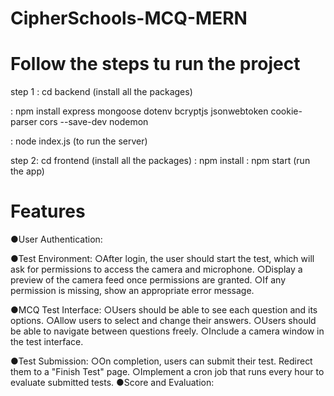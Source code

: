 ﻿# CipherSchools-MCQ-MERN

# Follow the steps tu run the project


step 1 : cd backend (install all the packages)

:  npm install express mongoose dotenv bcryptjs jsonwebtoken cookie-parser cors --save-dev nodemon

:  node index.js (to run the server)



step 2: cd frontend (install all the packages)
:  npm install
:  npm start (run the app)




# Features

●User Authentication:

●Test Environment:
○After login, the user should start the test, which will ask for permissions to access the camera and microphone.
○Display a preview of the camera feed once permissions are granted.
○If any permission is missing, show an appropriate error message.

●MCQ Test Interface:
○Users should be able to see each question and its options.
○Allow users to select and change their answers.
○Users should be able to navigate between questions freely.
○Include a camera window in the test interface.

●Test Submission:
○On completion, users can submit their test. Redirect them to a "Finish Test" page.
○Implement a cron job that runs every hour to evaluate submitted tests.
●Score and Evaluation:
